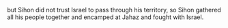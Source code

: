 but Sihon did not trust Israel to pass through his territory, so Sihon gathered all his people together and encamped at Jahaz and fought with Israel.
